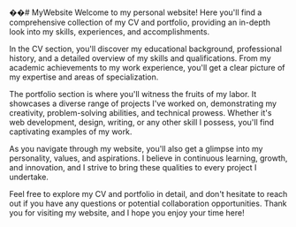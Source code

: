 ��#   M y W e b s i t e 
Welcome to my personal website! Here you'll find a comprehensive collection of my CV and portfolio, providing an in-depth look into my skills, experiences, and accomplishments.

In the CV section, you'll discover my educational background, professional history, and a detailed overview of my skills and qualifications. From my academic achievements to my work experience, you'll get a clear picture of my expertise and areas of specialization.

The portfolio section is where you'll witness the fruits of my labor. It showcases a diverse range of projects I've worked on, demonstrating my creativity, problem-solving abilities, and technical prowess. Whether it's web development, design, writing, or any other skill I possess, you'll find captivating examples of my work.

As you navigate through my website, you'll also get a glimpse into my personality, values, and aspirations. I believe in continuous learning, growth, and innovation, and I strive to bring these qualities to every project I undertake.

Feel free to explore my CV and portfolio in detail, and don't hesitate to reach out if you have any questions or potential collaboration opportunities. Thank you for visiting my website, and I hope you enjoy your time here!
